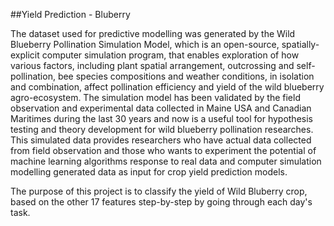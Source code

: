 ##Yield Prediction - Bluberry

The dataset used for predictive modelling was generated by the Wild Blueberry Pollination Simulation Model, which is an open-source, spatially-explicit computer simulation program, that enables exploration of how various factors, 
including plant spatial arrangement, outcrossing and self-pollination, bee species compositions and weather conditions, in isolation and combination, affect pollination efficiency and yield of the wild blueberry agro-ecosystem. The simulation model has been validated by the field observation and experimental data collected in Maine USA and Canadian Maritimes during the last 30 years and now is a useful tool for hypothesis testing and theory development for wild blueberry pollination researches. This simulated data provides researchers who have actual data collected from field observation and those who wants to experiment the potential of machine learning algorithms response to real data and computer simulation modelling generated data as input for crop yield prediction models.

The purpose of this project is to classify the yield of Wild Bluberry crop, based on the other 17 features step-by-step by going through each day's task.
